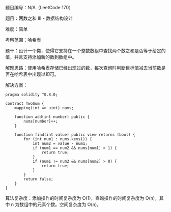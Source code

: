 题目编号：N/A（LeetCode 170）

题目：两数之和 III - 数据结构设计

难度：简单

考察范围：哈希表

题干：设计一个类，使得它支持在一个整数数组中查找两个数之和是否等于给定的值，并且支持添加新的数到数组中。

解题思路：使用哈希表存储已经出现过的数，每次查询时判断目标值减去当前数是否在哈希表中出现过即可。

解决方案：

```solidity
pragma solidity ^0.8.0;

contract TwoSum {
    mapping(int => uint) nums;

    function add(int number) public {
        nums[number]++;
    }

    function find(int value) public view returns (bool) {
        for (int num1 : nums.keys()) {
            int num2 = value - num1;
            if (num1 == num2 && nums[num1] > 1) {
                return true;
            }
            if (num1 != num2 && nums[num2] > 0) {
                return true;
            }
        }
        return false;
    }
}
```

算法复杂度：添加操作的时间复杂度为 O(1)，查询操作的时间复杂度为 O(n)，其中 n 为数组中的元素个数。空间复杂度为 O(n)。